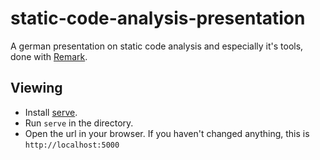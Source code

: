 # static-code-analysis-presentation

A german presentation on static code analysis and especially it's tools, done with [Remark](https://github.com/gnab/remark).

## Viewing

- Install [serve](https://www.npmjs.com/package/serve).
- Run `serve` in the directory.
- Open the url in your browser. If you haven't changed anything, this is `http://localhost:5000`
